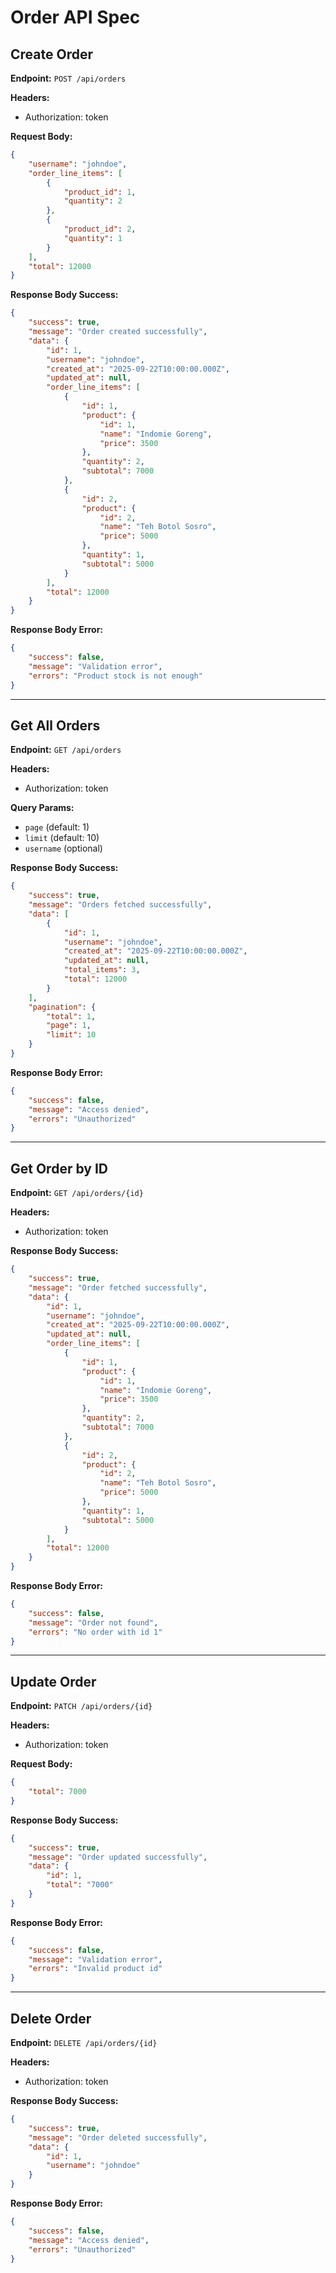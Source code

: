 # Order API Spec

## Create Order

**Endpoint:** `POST /api/orders`

**Headers:**
- Authorization: token

**Request Body:**
```json
{
    "username": "johndoe",
    "order_line_items": [
        {
            "product_id": 1,
            "quantity": 2
        },
        {
            "product_id": 2,
            "quantity": 1
        }
    ],
    "total": 12000
}
```

**Response Body Success:**
```json
{
    "success": true,
    "message": "Order created successfully",
    "data": {
        "id": 1,
        "username": "johndoe",
        "created_at": "2025-09-22T10:00:00.000Z",
        "updated_at": null,
        "order_line_items": [
            {
                "id": 1,
                "product": {
                    "id": 1,
                    "name": "Indomie Goreng",
                    "price": 3500
                },
                "quantity": 2,
                "subtotal": 7000
            },
            {
                "id": 2,
                "product": {
                    "id": 2,
                    "name": "Teh Botol Sosro",
                    "price": 5000
                },
                "quantity": 1,
                "subtotal": 5000
            }
        ],
        "total": 12000
    }
}
```

**Response Body Error:**
```json
{
    "success": false,
    "message": "Validation error",
    "errors": "Product stock is not enough"
}
```

---

## Get All Orders

**Endpoint:** `GET /api/orders`

**Headers:**
- Authorization: token

**Query Params:**
- `page` (default: 1)
- `limit` (default: 10)
- `username` (optional)

**Response Body Success:**
```json
{
    "success": true,
    "message": "Orders fetched successfully",
    "data": [
        {
            "id": 1,
            "username": "johndoe",
            "created_at": "2025-09-22T10:00:00.000Z",
            "updated_at": null,
            "total_items": 3,
            "total": 12000
        }
    ],
    "pagination": {
        "total": 1,
        "page": 1,
        "limit": 10
    }
}
```

**Response Body Error:**
```json
{
    "success": false,
    "message": "Access denied",
    "errors": "Unauthorized"
}
```

---

## Get Order by ID

**Endpoint:** `GET /api/orders/{id}`

**Headers:**
- Authorization: token

**Response Body Success:**
```json
{
    "success": true,
    "message": "Order fetched successfully",
    "data": {
        "id": 1,
        "username": "johndoe",
        "created_at": "2025-09-22T10:00:00.000Z",
        "updated_at": null,
        "order_line_items": [
            {
                "id": 1,
                "product": {
                    "id": 1,
                    "name": "Indomie Goreng",
                    "price": 3500
                },
                "quantity": 2,
                "subtotal": 7000
            },
            {
                "id": 2,
                "product": {
                    "id": 2,
                    "name": "Teh Botol Sosro",
                    "price": 5000
                },
                "quantity": 1,
                "subtotal": 5000
            }
        ],
        "total": 12000
    }
}
```

**Response Body Error:**
```json
{
    "success": false,
    "message": "Order not found",
    "errors": "No order with id 1"
}
```

---

## Update Order

**Endpoint:** `PATCH /api/orders/{id}`

**Headers:**
- Authorization: token

**Request Body:**
```json
{
    "total": 7000
}
```

**Response Body Success:**
```json
{
    "success": true,
    "message": "Order updated successfully",
    "data": {
        "id": 1,
        "total": "7000"
    }
}
```

**Response Body Error:**
```json
{
    "success": false,
    "message": "Validation error",
    "errors": "Invalid product id"
}
```

---

## Delete Order

**Endpoint:** `DELETE /api/orders/{id}`

**Headers:**
- Authorization: token

**Response Body Success:**
```json
{
    "success": true,
    "message": "Order deleted successfully",
    "data": {
        "id": 1,
        "username": "johndoe"
    }
}
```

**Response Body Error:**
```json
{
    "success": false,
    "message": "Access denied",
    "errors": "Unauthorized"
}
```
